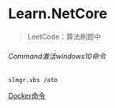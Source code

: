 # Learn.NetCore

> LeetCode：算法刷题中



###### Command激活windows10命令

```
slmgr.vbs /ato
```

[Docker命令](Docker命令.md ':include')



